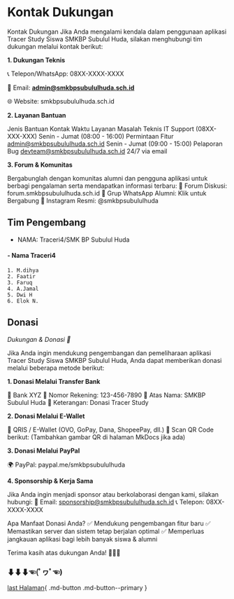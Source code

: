 
# Kontak Dukungan
Kontak Dukungan
Jika Anda mengalami kendala dalam penggunaan aplikasi Tracer Study Siswa SMKBP Subulul Huda, silakan menghubungi tim dukungan melalui kontak berikut:

**1. Dukungan Teknis**

📞 Telepon/WhatsApp: 08XX-XXXX-XXXX

📧 Email: [**admin@smkbpsubululhuda.sch.id**](mailto:faruq.arzaky3@smk.belajar.id)

🌐 Website: smkbpsubululhuda.sch.id

**2. Layanan Bantuan**

Jenis Bantuan	Kontak	Waktu Layanan
Masalah Teknis	IT Support (08XX-XXX-XXX)	Senin - Jumat (08:00 - 16:00)
Permintaan Fitur	admin@smkbpsubululhuda.sch.id	Senin - Jumat (09:00 - 15:00)
Pelaporan Bug	devteam@smkbpsubululhuda.sch.id	24/7 via email

**3. Forum & Komunitas**

Bergabunglah dengan komunitas alumni dan pengguna aplikasi untuk berbagi pengalaman serta mendapatkan informasi terbaru:
📌 Forum Diskusi: forum.smkbpsubululhuda.sch.id
📌 Grup WhatsApp Alumni: Klik untuk Bergabung
📌 Instagram Resmi: @smkbpsubululhuda

## Tim Pengembang
- NAMA: Traceri4/SMK BP Subulul Huda
#### - Nama Traceri4
    1. M.dihya
    2. Faatir
    3. Faruq
    4. A.Jamal
    5. Dwi H
    6. Elok N.

## Donasi 
*Dukungan & Donasi 💙*

Jika Anda ingin mendukung pengembangan dan pemeliharaan aplikasi Tracer Study Siswa SMKBP Subulul Huda, Anda dapat memberikan donasi melalui beberapa metode berikut:

**1. Donasi Melalui Transfer Bank**

🏦 Bank XYZ
🔹 Nomor Rekening: 123-456-7890
🔹 Atas Nama: SMKBP Subulul Huda
🔹 Keterangan: Donasi Tracer Study

**2. Donasi Melalui E-Wallet**

📱 QRIS / E-Wallet (OVO, GoPay, Dana, ShopeePay, dll.)
📌 Scan QR Code berikut:
(Tambahkan gambar QR di halaman MkDocs jika ada)

**3. Donasi Melalui PayPal**

🌍 PayPal: paypal.me/smkbpsubululhuda

**4. Sponsorship & Kerja Sama**

Jika Anda ingin menjadi sponsor atau berkolaborasi dengan kami, silakan hubungi:
📧 Email: sponsorship@smkbpsubululhuda.sch.id
📞 Telepon: 08XX-XXXX-XXXX

Apa Manfaat Donasi Anda?
✅ Mendukung pengembangan fitur baru
✅ Memastikan server dan sistem tetap berjalan optimal
✅ Memperluas jangkauan aplikasi bagi lebih banyak siswa & alumni

Terima kasih atas dukungan Anda! 🤗🙏💙
### ⬇⬇⬇☜(ﾟヮﾟ☜)  
[last Halaman](end.md){ .md-button .md-button--primary }

